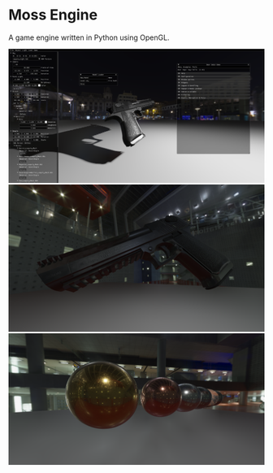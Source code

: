 # Moss Engine
A game engine written in Python using OpenGL.

![screenshot0](screenshots/screenshot0.png)  
![screenshot1](screenshots/screenshot1.png)  
![screenshot2](screenshots/screenshot2.png)